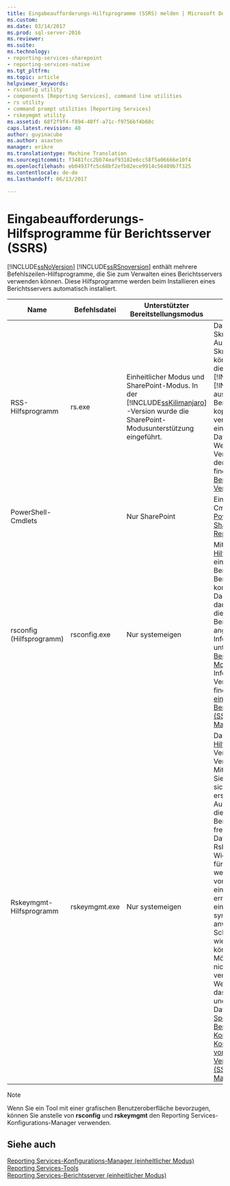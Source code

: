 ```yaml
---
title: Eingabeaufforderungs-Hilfsprogramme (SSRS) melden | Microsoft Docs
ms.custom: 
ms.date: 03/14/2017
ms.prod: sql-server-2016
ms.reviewer: 
ms.suite: 
ms.technology:
- reporting-services-sharepoint
- reporting-services-native
ms.tgt_pltfrm: 
ms.topic: article
helpviewer_keywords:
- rsconfig utility
- components [Reporting Services], command line utilities
- rs utility
- command prompt utilities [Reporting Services]
- rskeymgmt utility
ms.assetid: 68f2f9f4-f894-40ff-a71c-f9756bf4b68c
caps.latest.revision: 48
author: guyinacube
ms.author: asaxton
manager: erikre
ms.translationtype: Machine Translation
ms.sourcegitcommit: f3481fcc2bb74eaf93182e6cc58f5a06666e10f4
ms.openlocfilehash: eb04937fc5c68bf2efb82ece9914c56409b7f325
ms.contentlocale: de-de
ms.lasthandoff: 06/13/2017

---
```

# <a name="report-server-command-prompt-utilities-ssrs"></a>Eingabeaufforderungs-Hilfsprogramme für Berichtsserver (SSRS)
  [!INCLUDE[ssNoVersion](../../includes/ssnoversion-md.md)] [!INCLUDE[ssRSnoversion](../../includes/ssrsnoversion-md.md)] enthält mehrere Befehlszeilen-Hilfsprogramme, die Sie zum Verwalten eines Berichtsservers verwenden können. Diese Hilfsprogramme werden beim Installieren eines Berichtsservers automatisch installiert.  
  
|Name|Befehlsdatei|Unterstützter Bereitstellungsmodus|Description|  
|----------|------------------|-------------------------------|-----------------|  
|RSS-Hilfsprogramm|rs.exe|Einheitlicher Modus und SharePoint-Modus. In der [!INCLUDE[ssKilimanjaro](../../includes/sskilimanjaro-md.md)] -Version wurde die SharePoint-Modusunterstützung eingeführt.|Das [rs-Hilfsprogramm](../../reporting-services/tools/rs-exe-utility-ssrs.md) ist ein Skripthost, den Sie zum Ausführen von Skriptvorgängen verwenden können. Führen Sie mit diesem Tool [!INCLUDE[msCoName](../../includes/msconame-md.md)][!INCLUDE[vbprvb](../../includes/vbprvb-md.md)] -Skripts aus, die Daten zwischen Berichtsserver-Datenbanken kopieren, Berichte veröffentlichen, Elemente in einer Berichtsserver-Datenbank erstellen usw. Weitere Informationen zur Verwendung von Scripts in der Severadministration finden Sie unter [Skripts für Bereitstellungs- und Verwaltungsaufgaben](../../reporting-services/tools/script-deployment-and-administrative-tasks.md).|  
|PowerShell-Cmdlets||Nur SharePoint|Eine Liste der PowerShell-Cmdlets finden Sie unter [PowerShell-Cmdlets für SharePoint-Modus von Reporting Services](../../reporting-services/report-server-sharepoint/powershell-cmdlets-for-reporting-services-sharepoint-mode.md).|  
|rsconfig (Hilfsprogramm)|rsconfig.exe|Nur systemeigen|Mit dem [rsconfig-Hilfsprogramm](../../reporting-services/tools/rsconfig-utility-ssrs.md) können Sie eine Berichtsserververbindung zur Berichtsserver-Datenbank konfigurieren und verwalten. Darüber hinaus können Sie damit ein Benutzerkonto für die unbeaufsichtigte Berichtsverarbeitung angeben. Weitere Informationen finden Sie unter [Reporting Services-Berichtsserver &#40;einheitlicher Modus&#41;](../../reporting-services/report-server/reporting-services-report-server-native-mode.md). Weitere Informationen zur Verbindungskonfiguration finden Sie unter [Konfigurieren einer Verbindung mit der Berichtsserver-Datenbank &#40;SSRS-Konfigurations-Manager&#41;](../../reporting-services/install-windows/configure-a-report-server-database-connection-ssrs-configuration-manager.md).|  
|Rskeymgmt-Hilfsprogramm|rskeymgmt.exe|Nur systemeigen|Das [rskeymgmt-Hilfsprogramm](../../reporting-services/tools/rskeymgmt-utility-ssrs.md) ist ein Verwaltungstool für Verschlüsselungsschlüssel. Mit diesem Programm können Sie symmetrische Schlüssel sichern, anwenden, neu erstellen und löschen. Außerdem können Sie mit diesem Tool eine Berichtsserverinstanz an eine freigegebene Berichtsserver-Datenbank anfügen. Rskeymgmt kann bei Wiederherstellungsvorgängen für Datenbanken verwendet werden. Sie können eine vorhandene Datenbank in einer neuen Installation erneut verwenden, indem Sie eine Sicherungskopie des symmetrischen Schlüssels anwenden. Wenn die Schlüssel nicht wiederhergestellt werden können, bietet das Tool eine Möglichkeit zum Löschen nicht mehr benötigter verschlüsselter Inhalte. Weitere Informationen über das Verwalten von Schlüsseln und das Speichern sensibler Daten finden Sie unter [Speichern verschlüsselter Berichtsserverdaten &#40;SSRS-Konfigurations-Manager&#41;](../../reporting-services/install-windows/ssrs-encryption-keys-store-encrypted-report-server-data.md) und [Konfigurieren und Verwalten von Verschlüsselungsschlüsseln &#40;SSRS-Konfigurations-Manager&#41;](../../reporting-services/install-windows/ssrs-encryption-keys-manage-encryption-keys.md).|  
  
> [!NOTE]  
>  Wenn Sie ein Tool mit einer grafischen Benutzeroberfläche bevorzugen, können Sie anstelle von **rsconfig** und **rskeymgmt** den Reporting Services-Konfigurations-Manager verwenden.  
  
## <a name="see-also"></a>Siehe auch  
 [Reporting Services-Konfigurations-Manager &#40;einheitlicher Modus&#41;](../../reporting-services/install-windows/reporting-services-configuration-manager-native-mode.md)   
 [Reporting Services-Tools](../../reporting-services/tools/reporting-services-tools.md)   
 [Reporting Services-Berichtsserver &#40;einheitlicher Modus&#41;](../../reporting-services/report-server/reporting-services-report-server-native-mode.md)  
  
  

